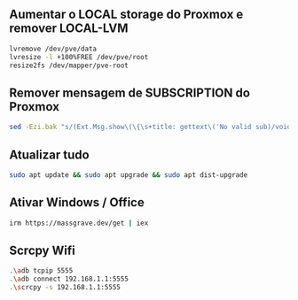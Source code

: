 ## Aumentar o LOCAL storage do Proxmox e remover LOCAL-LVM

```bash
lvremove /dev/pve/data
lvresize -l +100%FREE /dev/pve/root
resize2fs /dev/mapper/pve-root
```

## Remover mensagem de SUBSCRIPTION do Proxmox

```bash
sed -Ezi.bak "s/(Ext.Msg.show\(\{\s+title: gettext\('No valid sub)/void\(\{ \/\/\1/g" /usr/share/javascript/proxmox-widget-toolkit/proxmoxlib.js && systemctl restart pveproxy.service
```

## Atualizar tudo

```bash
sudo apt update && sudo apt upgrade && sudo apt dist-upgrade
```

## Ativar Windows / Office

```bash
irm https://massgrave.dev/get | iex
```

## Scrcpy Wifi

```bash
.\adb tcpip 5555
.\adb connect 192.168.1.1:5555
.\scrcpy -s 192.168.1.1:5555
```
